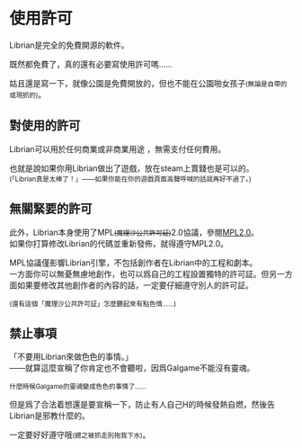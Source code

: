 # 使用許可

Librian是完全的免費開源的軟件。

既然都免費了，真的還有必要寫使用許可嗎……

姑且還是寫一下，就像公園是免費開放的，但也不能在公園啪女孩子<small>(無論是自帶的或現抓的)</small>。


## 對使用的許可

Librian可以用於任何商業或非商業用途 ，無需支付任何費用。
   
也就是說如果你用Librian做出了遊戲，放在steam上賣錢也是可以的。   
<small>(「Librian真是太棒了！」——如果你能在你的遊戲頁面高聲呼喊的話就再好不過了。)</small>


## 無關緊要的許可

此外，Librian本身使用了MPL<small><del>(魔理沙公共許可証)<del></small>2.0協議，參閱[MPL2.0](https://github.com/RimoChan/Librian/blob/master/LICENSE)。   
如果你打算修改Librian的代碼並重新發佈，就得遵守MPL2.0。  

MPL協議僅影響Librian引擎，不包括創作者在Librian中的工程和劇本。  
一方面你可以無憂無慮地創作，也可以爲自己的工程設置獨特的許可証。但另一方面如果要修改其他創作者的內容的話，一定要仔細遵守別人的許可証。

<small>(還有這個「魔理沙公共許可証」怎麼聽起來有點色情……)</small>


## 禁止事項

「不要用Librian來做色色的事情。」  
——就算這麼宣稱了你肯定也不會聽啦，因爲Galgame不能沒有靈魂。

<small>什麼時候Galgame的靈魂變成色色的事情了……</small>

但是爲了合法着想還是要宣稱一下，防止有人自己H的時候發熱自燃，然後告Librian是邪教什麼的。

一定要好好遵守哦<small>(總之被抓走別拖我下水)</small>。
